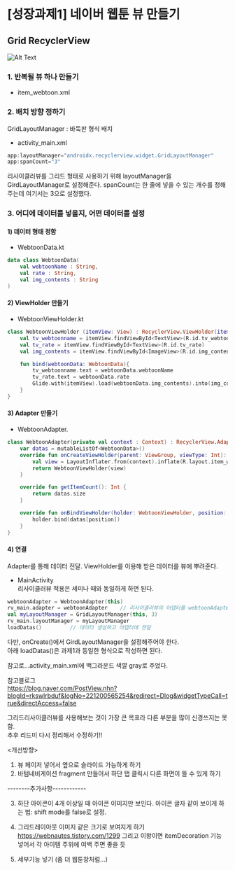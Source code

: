 # [성장과제1] 네이버 웹툰 뷰 만들기
## Grid RecyclerView

![Alt Text](https://i.imgflip.com/40dgfg.gif)

  

### 1. 반복될 뷰 하나 만들기  
- item_webtoon.xml   


### 2. 배치 방향 정하기   
GridLayoutManager : 바둑판 형식 배치   
 
- activity_main.xml
```kotlin
app:layoutManager="androidx.recyclerview.widget.GridLayoutManager"
app:spanCount="3"
```
리사이클러뷰를 그리드 형태로 사용하기 위해 layoutManager을 GirdLayoutManager로 설정해준다.
spanCount는 한 줄에 넣을 수 있는 개수를 정해주는데 여기서는 3으로 설정했다.   


### 3. 어디에 데이터를 넣을지, 어떤 데이터를  설정  
#### 1) 데이터 형태 정함     
- WebtoonData.kt

```kotlin
data class WebtoonData(
    val webtoonName : String,
    val rate : String,
    val img_contents : String
)
```

#### 2) ViewHolder 만들기   
- WebtoonViewHolder.kt   

```kotlin
class WebtoonViewHolder (itemView: View) : RecyclerView.ViewHolder(itemView){
    val tv_webtoonname = itemView.findViewById<TextView>(R.id.tv_webtoonname)
    val tv_rate = itemView.findViewById<TextView>(R.id.tv_rate)
    val img_contents = itemView.findViewById<ImageView>(R.id.img_contents)

    fun bind(webtoonData: WebtoonData){
        tv_webtoonname.text = webtoonData.webtoonName
        tv_rate.text = webtoonData.rate
        Glide.with(itemView).load(webtoonData.img_contents).into(img_contents)
    }
}
```

#### 3) Adapter 만들기   
- WebtoonAdapter.
```kotlin
class WebtoonAdapter(private val context : Context) : RecyclerView.Adapter<WebtoonViewHolder>() {
    var datas = mutableListOf<WebtoonData>()
    override fun onCreateViewHolder(parent: ViewGroup, viewType: Int): WebtoonViewHolder {
        val view = LayoutInflater.from(context).inflate(R.layout.item_webtoon, parent, false)
        return WebtoonViewHolder(view)
    }

    override fun getItemCount(): Int {
        return datas.size
    }

    override fun onBindViewHolder(holder: WebtoonViewHolder, position: Int) {
        holder.bind(datas[position])
    }
}
```


#### 4) 연결   
Adapter를 통해 데이터 전달. ViewHolder를 이용해 받은 데이터를 뷰에 뿌려준다.   


- MainActivity   
리사이클러뷰 적용은 세미나 때와 동일하게 하면 된다.
```kotlin
webtoonAdapter = WebtoonAdapter(this)
rv_main.adapter = webtoonAdapter    // 리사이클러뷰의 어댑터를 webtoonAdapter로 지정
val myLayoutManager = GridLayoutManager(this, 3)
rv_main.layoutManager = myLayoutManager
loadDatas()         // 데이터 생성하고 어댑터에 전달
```
 다만, onCreate()에서 GirdLayoutManager을 설정해주어야 한다.   
 아래 loadDatas()은 과제1과 동일한 형식으로 작성하면 된다.
 
 
 
참고로...activity_main.xml에 백그라운드 색깔 gray로 주었다.



참고블로그   
https://blog.naver.com/PostView.nhn?blogId=rkswlrbduf&logNo=221200565254&redirect=Dlog&widgetTypeCall=true&directAccess=false



그리드리사이클러뷰를 사용해보는 것이 가장 큰 목표라 다른 부분을 많이 신경쓰지는 못함.   
추후 리드미 다시 정리해서 수정하기!!



<개선방향> 
1. 뷰 페이저 넣어서 옆으로 슬라이드 가능하게 하기
2. 바텀네비게이션 fragment 만들어서 하단 탭 클릭시 다른 화면이 뜰 수 있게 하기


--------추가사항------------   

3. 하단 아이콘이 4개 이상일 때 아이콘 이미지만 보인다. 아이콘 글자 같이 보이게 하는 법: shift mode를 false로 설정.

4. 그리드레이아웃 이미지 같은 크기로 보여지게 하기
https://webnautes.tistory.com/1299
그리고 이왕이면 itemDecoration 기능 넣어서 각 아이템 주위에 여백 주면 좋을 듯

5. 세부기능 넣기 (좀 더 웹툰창처럼...)
